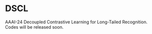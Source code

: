 # DSCL
AAAI-24 Decoupled Contrastive Learning for Long-Tailed Recognition. Codes will be released soon.
